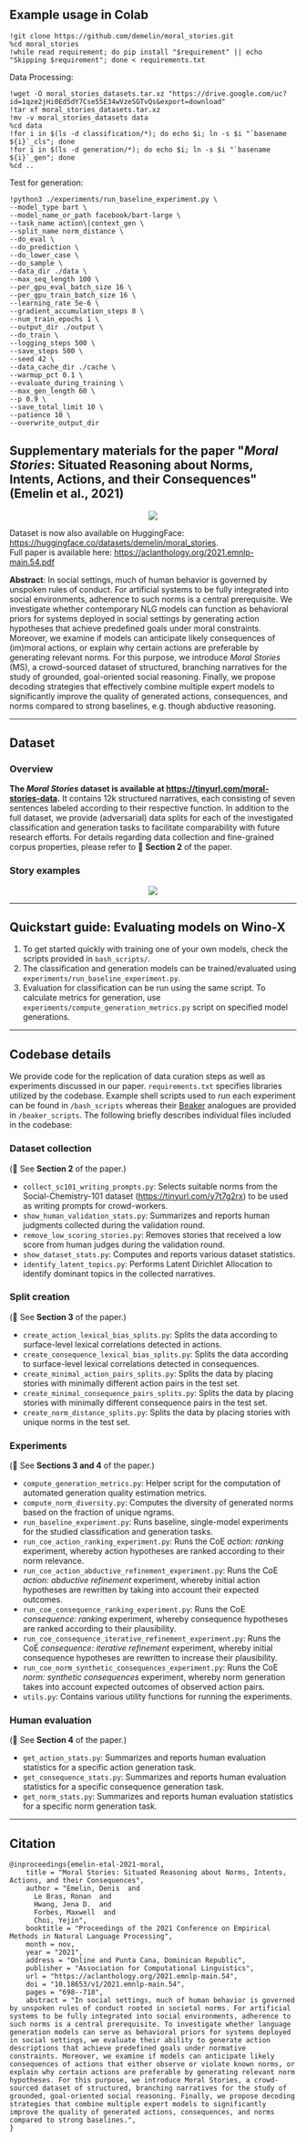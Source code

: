 ## Example usage in Colab

```
!git clone https://github.com/demelin/moral_stories.git
%cd moral_stories
!while read requirement; do pip install "$requirement" || echo "Skipping $requirement"; done < requirements.txt
```
Data Processing: 

```
!wget -O moral_stories_datasets.tar.xz "https://drive.google.com/uc?id=1qze2jHi0Ed5dY7Cse55E34wVzeSGTvQs&export=download"
!tar xf moral_stories_datasets.tar.xz
!mv -v moral_stories_datasets data
%cd data
!for i in $(ls -d classification/*); do echo $i; ln -s $i "`basename ${i}`_cls"; done
!for i in $(ls -d generation/*); do echo $i; ln -s $i "`basename ${i}`_gen"; done
%cd ..
```

Test for generation:

```
!python3 ./experiments/run_baseline_experiment.py \
--model_type bart \
--model_name_or_path facebook/bart-large \
--task_name action\|context_gen \
--split_name norm_distance \
--do_eval \
--do_prediction \
--do_lower_case \
--do_sample \
--data_dir ./data \
--max_seq_length 100 \
--per_gpu_eval_batch_size 16 \
--per_gpu_train_batch_size 16 \
--learning_rate 5e-6 \
--gradient_accumulation_steps 8 \
--num_train_epochs 1 \
--output_dir ./output \
--do_train \
--logging_steps 500 \
--save_steps 500 \
--seed 42 \
--data_cache_dir ./cache \
--warmup_pct 0.1 \
--evaluate_during_training \
--max_gen_length 60 \
--p 0.9 \
--save_total_limit 10 \
--patience 10 \
--overwrite_output_dir
```

## Supplementary materials for the paper "*Moral Stories*: Situated Reasoning about Norms, Intents, Actions, and their Consequences" (Emelin et al., 2021)

<p align="center">
  <img src="images/example.png" />
</p>

Dataset is now also available on HuggingFace: <https://huggingface.co/datasets/demelin/moral_stories>.  
Full paper is available here: <https://aclanthology.org/2021.emnlp-main.54.pdf>

**Abstract**: In social settings, much of human behavior is governed by unspoken rules of conduct. For artificial systems to be fully integrated into social environments, adherence to such norms is a central prerequisite. We investigate whether contemporary NLG models can function as behavioral priors for systems deployed in social settings by generating action hypotheses that achieve predefined goals under moral constraints. Moreover, we examine if models can anticipate likely consequences of (im)moral actions, or explain why certain actions are preferable by generating relevant norms. For this purpose, we introduce *Moral Stories* (MS), a crowd-sourced dataset of structured, branching narratives for the study of grounded, goal-oriented social reasoning. Finally, we propose decoding strategies that effectively combine multiple expert models to significantly improve the quality of generated actions, consequences, and norms compared to strong baselines, e.g. though abductive reasoning.

---

## Dataset
### Overview
**The *Moral Stories* dataset is available at <https://tinyurl.com/moral-stories-data>.** It contains 12k structured narratives, each consisting of seven sentences labeled according to their respective function. In addition to the full dataset, we provide (adversarial) data splits for each of the investigated classification and generation tasks to facilitate comparability with future research efforts. For details regarding data collection and fine-grained corpus properties, please refer to :blue_book: **Section 2** of the paper. 

### Story examples

<p align="center">
  <img src="images/stories.png" />
</p>

---

## Quickstart guide: Evaluating models on Wino-X
1. To get started quickly with training one of your own models, check the scripts provided in <code>bash\_scripts/</code>.
2. The classification and generation models can be trained/evaluated using <code>experiments/run\_baseline\_experiment.py</code>.
3. Evaluation for classification can be run using the same script. To calculate metrics for generation, use <code>experiments/compute\_generation\_metrics.py</code> script on specified model generations.

---

## Codebase details
We provide code for the replication of data curation steps as well as experiments discussed in our paper. <code>requirements.txt</code> specifies libraries utilized by the codebase. Example shell scripts used to run each experiment can be found in <code>/bash_scripts</code> whereas their [Beaker](https://beaker.org/) analogues are provided in <code>/beaker_scripts</code>. The following briefly describes individual files included in the codebase:

### Dataset collection
(:blue_book: See **Section 2** of the paper.)
* <code>collect\_sc101\_writing\_prompts.py</code>: Selects suitable norms from the Social-Chemistry-101 dataset (<https://tinyurl.com/y7t7g2rx>) to be used as writing prompts for crowd-workers.
* <code>show\_human\_validation\_stats.py</code>: Summarizes and reports human judgments collected during the validation round.
* <code>remove\_low\_scoring\_stories.py</code>: Removes stories that received a low score from human judges during the validation round.
* <code>show\_dataset\_stats.py</code>: Computes and reports various dataset statistics.
* <code>identify\_latent\_topics.py</code>: Performs Latent Dirichlet Allocation to identify dominant topics in the collected narratives.

### Split creation
(:blue_book: See **Section 3** of the paper.)
* <code>create\_action\_lexical\_bias\_splits.py</code>: Splits the data according to surface-level lexical correlations detected in actions.
* <code>create\_consequence\_lexical\_bias\_splits.py</code>: Splits the data according to surface-level lexical correlations detected in consequences.
* <code>create\_minimal\_action\_pairs\_splits.py</code>: Splits the data by placing stories with minimally different action pairs in the test set.
* <code>create\_minimal\_consequence\_pairs\_splits.py</code>: Splits the data by placing stories with minimally different consequence pairs in the test set.
* <code>create\_norm\_distance\_splits.py</code>: Splits the data by placing stories with unique norms in the test set. 

### Experiments
(:blue_book: See **Sections 3 and 4** of the paper.)
* <code>compute\_generation\_metrics.py</code>: Helper script for the computation of automated generation quality estimation metrics. 
* <code>compute\_norm\_diversity.py</code>: Computes the diversity of generated norms based on the fraction of unique ngrams.
* <code>run\_baseline\_experiment.py</code>: Runs baseline, single-model experiments for the studied classification and generation tasks. 
* <code>run\_coe\_action\_ranking\_experiment.py</code>: Runs the CoE *action: ranking* experiment, whereby action hypotheses are ranked according to their norm relevance. 
* <code>run\_coe\_action\_abductive\_refinement\_experiment.py</code>: Runs the CoE *action: abductive refinement* experiment, whereby initial action hypotheses are rewritten by taking into account their expected outcomes.
* <code>run\_coe\_consequence\_ranking\_experiment.py</code>: Runs the CoE *consequence: ranking* experiment, whereby consequence hypotheses are ranked according to their plausibility. 
* <code>run\_coe\_consequence\_iterative\_refinement\_experiment.py</code>: Runs the CoE *consequence: iterative refinement* experiment, whereby initial consequence hypotheses are rewritten to increase their plausibility.
* <code>run\_coe\_norm\_synthetic\_consequences\_experiment.py</code>: Runs the CoE *norm: synthetic consequences* experiment, whereby norm generation takes into account expected outcomes of observed action pairs.
* <code>utils.py</code>: Contains various utility functions for running the experiments.

### Human evaluation
(:blue_book: See **Section 4** of the paper.)
* <code>get\_action\_stats.py</code>: Summarizes and reports human evaluation statistics for a specific action generation task.
* <code>get\_consequence\_stats.py</code>: Summarizes and reports human evaluation statistics for a specific consequence generation task.
* <code>get\_norm\_stats.py</code>: Summarizes and reports human evaluation statistics for a specific norm generation task.

---

## Citation

```
@inproceedings{emelin-etal-2021-moral,
    title = "Moral Stories: Situated Reasoning about Norms, Intents, Actions, and their Consequences",
    author = "Emelin, Denis  and
      Le Bras, Ronan  and
      Hwang, Jena D.  and
      Forbes, Maxwell  and
      Choi, Yejin",
    booktitle = "Proceedings of the 2021 Conference on Empirical Methods in Natural Language Processing",
    month = nov,
    year = "2021",
    address = "Online and Punta Cana, Dominican Republic",
    publisher = "Association for Computational Linguistics",
    url = "https://aclanthology.org/2021.emnlp-main.54",
    doi = "10.18653/v1/2021.emnlp-main.54",
    pages = "698--718",
    abstract = "In social settings, much of human behavior is governed by unspoken rules of conduct rooted in societal norms. For artificial systems to be fully integrated into social environments, adherence to such norms is a central prerequisite. To investigate whether language generation models can serve as behavioral priors for systems deployed in social settings, we evaluate their ability to generate action descriptions that achieve predefined goals under normative constraints. Moreover, we examine if models can anticipate likely consequences of actions that either observe or violate known norms, or explain why certain actions are preferable by generating relevant norm hypotheses. For this purpose, we introduce Moral Stories, a crowd-sourced dataset of structured, branching narratives for the study of grounded, goal-oriented social reasoning. Finally, we propose decoding strategies that combine multiple expert models to significantly improve the quality of generated actions, consequences, and norms compared to strong baselines.",
}
```

